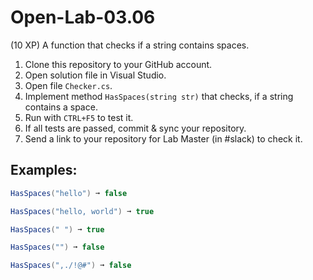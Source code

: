 # Open-Lab-03.06
(10 XP) A function that checks if a string contains spaces.

1. Clone this repository to your GitHub account.
2. Open solution file in Visual Studio.
3. Open file `Checker.cs`.
4. Implement method `HasSpaces(string str)` that checks, if a string contains a space.
5. Run with `CTRL+F5` to test it.
6. If all tests are passed, commit & sync your repository.
7. Send a link to your repository for Lab Master (in #slack) to check it.

## Examples: 
```C#
HasSpaces("hello") ➞ false
```
```C#
HasSpaces("hello, world") ➞ true
```
```C#
HasSpaces(" ") ➞ true
```
```C#
HasSpaces("") ➞ false
```
```C#
HasSpaces(",./!@#") ➞ false
```
